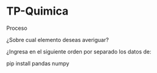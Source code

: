 # TP-Quimica
Proceso

¿Sobre cual elemento deseas averiguar?

¿Ingresa en el siguiente orden por separado los datos de: 

pip install pandas numpy
